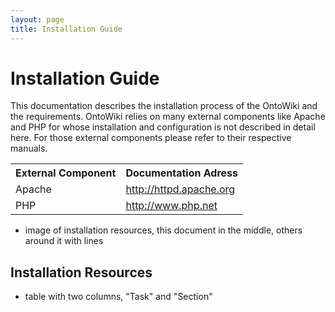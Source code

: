 ```yaml
---
layout: page
title: Installation Guide
---
```


# Installation Guide

This documentation describes the installation process of the OntoWiki and the requirements. OntoWiki relies on many external components like Apache and PHP for whose installation and configuration is not described in detail here. For those external components please refer to their respective manuals.
<!--
----------------------  ---------------------------------------------------------------
    External Component                                             Documentation Adress
----------------------  ---------------------------------------------------------------
Apache                  <http://httpd.apache.org/>
PHP                     <http://www.php.net/>
-->

<table>
<tr><th>External Component</th><th>Documentation Adress</th></tr>
<tr><td>Apache</td><td><a href="http://httpd.apache.org">http://httpd.apache.org</a></td></tr>
<tr><td>PHP</td><td><a href="http://www.php.net/">http://www.php.net</a></td></tr>
</table>

- image of installation resources, this document in the middle, others around it with lines
                                                                                       
## Installation Resources
                                                                                              
- table with two columns, "Task" and "Section"
<!--
----------------------  ---------------------------------------------------------------       
                  Task                                                          Section       
----------------------  ---------------------------------------------------------------
testtask                testsection                            
-->
